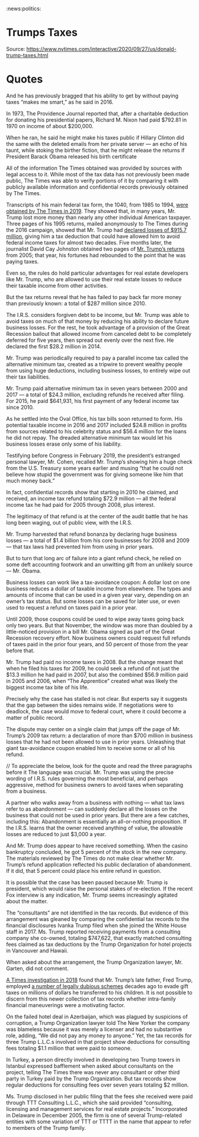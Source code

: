 :news:politics:

# Trumps Taxes
Source:
https://www.nytimes.com/interactive/2020/09/27/us/donald-trump-taxes.html

# Quotes
And he has previously bragged that his ability to get by without paying taxes “makes me smart,” as he said in 2016.

In 1973, The Providence Journal reported that, after a charitable deduction for donating his presidential papers, Richard M. Nixon had paid $792.81 in 1970 on income of about $200,000.

When he ran, he said he might make his taxes public if Hillary Clinton did the same with the deleted emails from her private server — an echo of his taunt, while stoking the birther fiction, that he might release the returns if President Barack Obama released his birth certificate

All of the information The Times obtained was provided by sources with legal access to it. While most of the tax data has not previously been made public, The Times was able to verify portions of it by comparing it with publicly available information and confidential records previously obtained by The Times.

Transcripts of his main federal tax form, the 1040, from 1985 to 1994, [were obtained by The Times in 2019](https://www.nytimes.com/interactive/2019/05/07/us/politics/donald-trump-taxes.html). They showed that, in many years, Mr. Trump lost more money than nearly any other individual American taxpayer. Three pages of his 1995 returns, mailed anonymously to The Times during the 2016 campaign, showed that Mr. Trump had [declared losses of $915.7 million](https://www.nytimes.com/2016/10/02/us/politics/donald-trump-taxes.html), giving him a tax deduction that could have allowed him to avoid federal income taxes for almost two decades. Five months later, the journalist David Cay Johnston obtained two pages of [Mr. Trump’s returns](https://www.nytimes.com/2017/03/14/us/politics/donald-trump-taxes.html) from 2005; that year, his fortunes had rebounded to the point that he was paying taxes.

Even so, the rules do hold particular advantages for real estate developers like Mr. Trump, who are allowed to use their real estate losses to reduce their taxable income from other activities.

But the tax returns reveal that he has failed to pay back far more money than previously known: a total of $287 million since 2010.

The I.R.S. considers forgiven debt to be income, but Mr. Trump was able to avoid taxes on much of that money by reducing his ability to declare future business losses. For the rest, he took advantage of a provision of the Great Recession bailout that allowed income from canceled debt to be completely deferred for five years, then spread out evenly over the next five. He declared the first $28.2 million in 2014.

Mr. Trump was periodically required to pay a parallel income tax called the alternative minimum tax, created as a tripwire to prevent wealthy people from using huge deductions, including business losses, to entirely wipe out their tax liabilities.

Mr. Trump paid alternative minimum tax in seven years between 2000 and 2017 — a total of $24.3 million, excluding refunds he received after filing. For 2015, he paid $641,931, his first payment of any federal income tax since 2010.

As he settled into the Oval Office, his tax bills soon returned to form. His potential taxable income in 2016 and 2017 included $24.8 million in profits from sources related to his celebrity status and $56.4 million for the loans he did not repay. The dreaded alternative minimum tax would let his business losses erase only some of his liability.

Testifying before Congress in February 2019, the president’s estranged personal lawyer, Mr. Cohen, recalled Mr. Trump’s showing him a huge check from the U.S. Treasury some years earlier and musing “that he could not believe how stupid the government was for giving someone like him that much money back.”

In fact, confidential records show that starting in 2010 he claimed, and received, an income tax refund totaling $72.9 million — all the federal income tax he had paid for 2005 through 2008, plus interest.

The legitimacy of that refund is at the center of the audit battle that he has long been waging, out of public view, with the I.R.S.

Mr. Trump harvested that refund bonanza by declaring huge business losses — a total of $1.4 billion from his core businesses for 2008 and 2009 — that tax laws had prevented him from using in prior years.

But to turn that long arc of failure into a giant refund check, he relied on some deft accounting footwork and an unwitting gift from an unlikely source — Mr. Obama.

Business losses can work like a tax-avoidance coupon: A dollar lost on one business reduces a dollar of taxable income from elsewhere. The types and amounts of income that can be used in a given year vary, depending on an owner’s tax status. But some losses can be saved for later use, or even used to request a refund on taxes paid in a prior year.

Until 2009, those coupons could be used to wipe away taxes going back only two years. But that November, the window was more than doubled by a little-noticed provision in a bill Mr. Obama signed as part of the Great Recession recovery effort. Now business owners could request full refunds of taxes paid in the prior four years, and 50 percent of those from the year before that.

Mr. Trump had paid no income taxes in 2008. But the change meant that when he filed his taxes for 2009, he could seek a refund of not just the $13.3 million he had paid in 2007, but also the combined $56.9 million paid in 2005 and 2006, when “The Apprentice” created what was likely the biggest income tax bite of his life.

Precisely why the case has stalled is not clear. But experts say it suggests that the gap between the sides remains wide. If negotiations were to deadlock, the case would move to federal court, where it could become a matter of public record.

The dispute may center on a single claim that jumps off the page of Mr. Trump’s 2009 tax return: a declaration of more than $700 million in business losses that he had not been allowed to use in prior years. Unleashing that giant tax-avoidance coupon enabled him to receive some or all of his refund.

// To appreciate the below, look for the quote and read the three paragraphs before it
The language was crucial. Mr. Trump was using the precise wording of I.R.S. rules governing the most beneficial, and perhaps aggressive, method for business owners to avoid taxes when separating from a business.

A partner who walks away from a business with nothing — what tax laws refer to as abandonment — can suddenly declare all the losses on the business that could not be used in prior years. But there are a few catches, including this: Abandonment is essentially an all-or-nothing proposition. If the I.R.S. learns that the owner received anything of value, the allowable losses are reduced to just $3,000 a year.

And Mr. Trump does appear to have received something. When the casino bankruptcy concluded, he got 5 percent of the stock in the new company. The materials reviewed by The Times do not make clear whether Mr. Trump’s refund application reflected his public declaration of abandonment. If it did, that 5 percent could place his entire refund in question.

It is possible that the case has been paused because Mr. Trump is president, which would raise the personal stakes of re-election. If the recent Fox interview is any indication, Mr. Trump seems increasingly agitated about the matter.

The “consultants” are not identified in the tax records. But evidence of this arrangement was gleaned by comparing the confidential tax records to the financial disclosures Ivanka Trump filed when she joined the White House staff in 2017. Ms. Trump reported receiving payments from a consulting company she co-owned, totaling $747,622, that exactly matched consulting fees claimed as tax deductions by the Trump Organization for hotel projects in Vancouver and Hawaii.

When asked about the arrangement, the Trump Organization lawyer, Mr. Garten, did not comment.

[A Times investigation in 2018](https://www.nytimes.com/interactive/2018/10/02/us/politics/donald-trump-tax-schemes-fred-trump.html) found that Mr. Trump’s late father, Fred Trump, employed [a number of legally dubious schemes](https://www.nytimes.com/2018/10/02/us/politics/donald-trump-wealth-fred-trump.html) decades ago to evade gift taxes on millions of dollars he transferred to his children. It is not possible to discern from this newer collection of tax records whether intra-family financial maneuverings were a motivating factor.

On the failed hotel deal in Azerbaijan, which was plagued by suspicions of corruption, a Trump Organization lawyer told The New Yorker the company was blameless because it was merely a licenser and had no substantive role, adding, “We did not pay any money to anyone.” Yet, the tax records for three Trump L.L.C.s involved in that project show deductions for consulting fees totaling $1.1 million that were paid to someone.

In Turkey, a person directly involved in developing two Trump towers in Istanbul expressed bafflement when asked about consultants on the project, telling The Times there was never any consultant or other third party in Turkey paid by the Trump Organization. But tax records show regular deductions for consulting fees over seven years totaling $2 million.

Ms. Trump disclosed in her public filing that the fees she received were paid through TTT Consulting L.L.C., which she said provided “consulting, licensing and management services for real estate projects.” Incorporated in Delaware in December 2005, the firm is one of several Trump-related entities with some variation of TTT or TTTT in the name that appear to refer to members of the Trump family.
